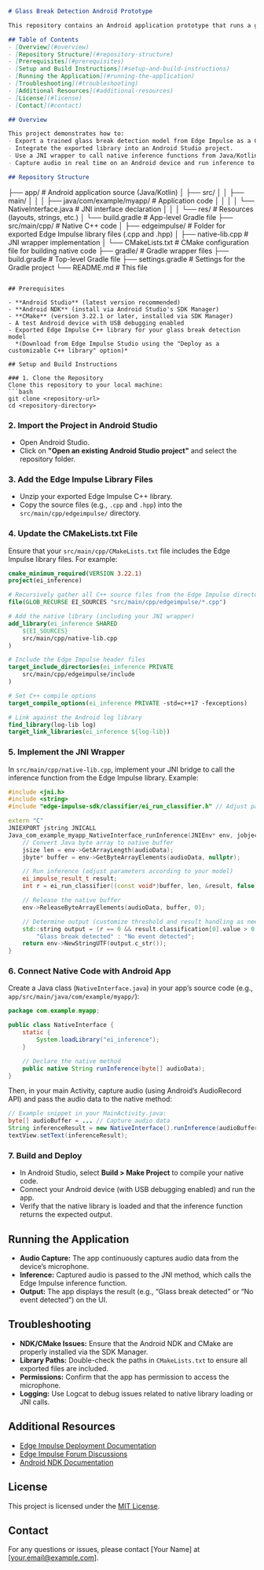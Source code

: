 ```markdown
# Glass Break Detection Android Prototype

This repository contains an Android application prototype that runs a glass break event detection model in real time. The model is exported from Edge Impulse as a portable C++ library (which includes your DSP processing and neural network inference) and is integrated into the app via the Android NDK and JNI.

## Table of Contents
- [Overview](#overview)
- [Repository Structure](#repository-structure)
- [Prerequisites](#prerequisites)
- [Setup and Build Instructions](#setup-and-build-instructions)
- [Running the Application](#running-the-application)
- [Troubleshooting](#troubleshooting)
- [Additional Resources](#additional-resources)
- [License](#license)
- [Contact](#contact)

## Overview

This project demonstrates how to:
- Export a trained glass break detection model from Edge Impulse as a C++ library.
- Integrate the exported library into an Android Studio project.
- Use a JNI wrapper to call native inference functions from Java/Kotlin.
- Capture audio in real time on an Android device and run inference to detect a glass break event.

## Repository Structure

```
├── app/                        # Android application source (Java/Kotlin)
│   ├── src/
│   │   ├── main/
│   │   │   ├── java/com/example/myapp/    # Application code
│   │   │   │   └── NativeInterface.java     # JNI interface declaration
│   │   │   └── res/                         # Resources (layouts, strings, etc.)
│   └── build.gradle         # App-level Gradle file
├── src/main/cpp/              # Native C++ code
│   ├── edgeimpulse/         # Folder for exported Edge Impulse library files (.cpp and .hpp)
│   ├── native-lib.cpp       # JNI wrapper implementation
│   └── CMakeLists.txt       # CMake configuration file for building native code
├── gradle/                  # Gradle wrapper files
├── build.gradle             # Top-level Gradle file
├── settings.gradle          # Settings for the Gradle project
└── README.md                # This file
```

## Prerequisites

- **Android Studio** (latest version recommended)
- **Android NDK** (install via Android Studio's SDK Manager)
- **CMake** (version 3.22.1 or later, installed via SDK Manager)
- A test Android device with USB debugging enabled
- Exported Edge Impulse C++ library for your glass break detection model  
  *(Download from Edge Impulse Studio using the "Deploy as a customizable C++ library" option)*

## Setup and Build Instructions

### 1. Clone the Repository
Clone this repository to your local machine:
```bash
git clone <repository-url>
cd <repository-directory>
```

### 2. Import the Project in Android Studio
- Open Android Studio.
- Click on **"Open an existing Android Studio project"** and select the repository folder.

### 3. Add the Edge Impulse Library Files
- Unzip your exported Edge Impulse C++ library.
- Copy the source files (e.g., `.cpp` and `.hpp`) into the `src/main/cpp/edgeimpulse/` directory.

### 4. Update the CMakeLists.txt File
Ensure that your `src/main/cpp/CMakeLists.txt` file includes the Edge Impulse library files. For example:

```cmake
cmake_minimum_required(VERSION 3.22.1)
project(ei_inference)

# Recursively gather all C++ source files from the Edge Impulse directory
file(GLOB_RECURSE EI_SOURCES "src/main/cpp/edgeimpulse/*.cpp")

# Add the native library (including your JNI wrapper)
add_library(ei_inference SHARED
    ${EI_SOURCES}
    src/main/cpp/native-lib.cpp
)

# Include the Edge Impulse header files
target_include_directories(ei_inference PRIVATE
    src/main/cpp/edgeimpulse/include
)

# Set C++ compile options
target_compile_options(ei_inference PRIVATE -std=c++17 -fexceptions)

# Link against the Android log library
find_library(log-lib log)
target_link_libraries(ei_inference ${log-lib})
```

### 5. Implement the JNI Wrapper
In `src/main/cpp/native-lib.cpp`, implement your JNI bridge to call the inference function from the Edge Impulse library. Example:

```cpp
#include <jni.h>
#include <string>
#include "edge-impulse-sdk/classifier/ei_run_classifier.h" // Adjust path if needed

extern "C"
JNIEXPORT jstring JNICALL
Java_com_example_myapp_NativeInterface_runInference(JNIEnv* env, jobject /* this */, jbyteArray audioData) {
    // Convert Java byte array to native buffer
    jsize len = env->GetArrayLength(audioData);
    jbyte* buffer = env->GetByteArrayElements(audioData, nullptr);

    // Run inference (adjust parameters according to your model)
    ei_impulse_result_t result;
    int r = ei_run_classifier((const void*)buffer, len, &result, false);

    // Release the native buffer
    env->ReleaseByteArrayElements(audioData, buffer, 0);

    // Determine output (customize threshold and result handling as needed)
    std::string output = (r == 0 && result.classification[0].value > 0.5) ?
        "Glass break detected" : "No event detected";
    return env->NewStringUTF(output.c_str());
}
```

### 6. Connect Native Code with Android App
Create a Java class (`NativeInterface.java`) in your app’s source code (e.g., `app/src/main/java/com/example/myapp/`):

```java
package com.example.myapp;

public class NativeInterface {
    static {
        System.loadLibrary("ei_inference");
    }

    // Declare the native method
    public native String runInference(byte[] audioData);
}
```

Then, in your main Activity, capture audio (using Android’s AudioRecord API) and pass the audio data to the native method:

```java
// Example snippet in your MainActivity.java:
byte[] audioBuffer = ... // Capture audio data
String inferenceResult = new NativeInterface().runInference(audioBuffer);
textView.setText(inferenceResult);
```

### 7. Build and Deploy
- In Android Studio, select **Build > Make Project** to compile your native code.
- Connect your Android device (with USB debugging enabled) and run the app.
- Verify that the native library is loaded and that the inference function returns the expected output.

## Running the Application

- **Audio Capture:** The app continuously captures audio data from the device’s microphone.
- **Inference:** Captured audio is passed to the JNI method, which calls the Edge Impulse inference function.
- **Output:** The app displays the result (e.g., “Glass break detected” or “No event detected”) on the UI.

## Troubleshooting

- **NDK/CMake Issues:** Ensure that the Android NDK and CMake are properly installed via the SDK Manager.
- **Library Paths:** Double-check the paths in `CMakeLists.txt` to ensure all exported files are included.
- **Permissions:** Confirm that the app has permission to access the microphone.
- **Logging:** Use Logcat to debug issues related to native library loading or JNI calls.

## Additional Resources

- [Edge Impulse Deployment Documentation](https://docs.edgeimpulse.com/docs/edge-impulse-studio/deployment)
- [Edge Impulse Forum Discussions](https://forum.edgeimpulse.com/)
- [Android NDK Documentation](https://developer.android.com/ndk)

## License

This project is licensed under the [MIT License](LICENSE).

## Contact

For any questions or issues, please contact [Your Name] at [your.email@example.com].

```
